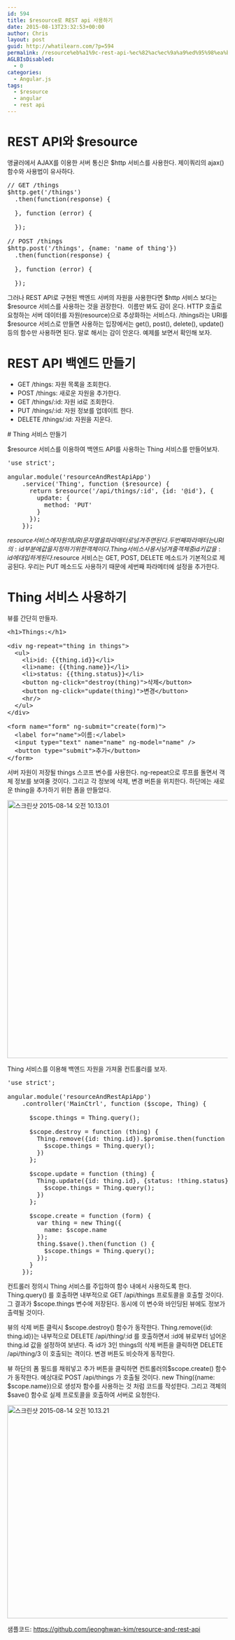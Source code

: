 ```yaml
---
id: 594
title: $resource로 REST api 사용하기
date: 2015-08-13T23:32:53+00:00
author: Chris
layout: post
guid: http://whatilearn.com/?p=594
permalink: /resource%eb%a1%9c-rest-api-%ec%82%ac%ec%9a%a9%ed%95%98%ea%b8%b0/
AGLBIsDisabled:
  - 0
categories:
  - Angular.js
tags:
  - $resource
  - angular
  - rest api
---
```

# REST API와 $resource

앵귤러에서 AJAX를 이용한 서버 통신은 $http 서비스를 사용한다. 제이쿼리의 ajax() 함수와 사용법이 유사하다.
<pre class="lang:default decode:true">// GET /things 
$http.get('/things')
  .then(function(response) {
  
  }, function (error) {

  });

// POST /things
$http.post('/things', {name: 'name of thing'})
  .then(function(response) {

  }, function (error) {

  });</pre>
그러나 REST API로 구현된 백엔드 서버의 자원을 사용한다면 $http 서비스 보다는 $resource 서비스를 사용하는 것을 권장한다.  이름만 봐도 감이 온다. HTTP 호출로 요청하는 서버 데이터를 자원(resource)으로 추상화하는 서비스다. /things라는 URI를 $resource 서비스로 만들면 사용하는 입장에서는 get(), post(), delete(), update() 등의 함수만 사용하면 된다. 말로 해서는 감이 안온다. 예제를 보면서 확인해 보자.

# REST API 백엔드 만들기
<ul>
	<li>GET /things: 자원 목록을 조회한다.</li>
	<li>POST /things: 새로운 자원을 추가한다.</li>
	<li>GET /things/:id: 자원 id로 조회한다.</li>
	<li>PUT /things/:id: 자원 정보를 업데이트 한다.</li>
	<li>DELETE /things/:id: 자원을 지운다.</li>
</ul>
# Thing 서비스 만들기

$resource 서비스를 이용하여 백엔드 API를 사용하는 Thing 서비스를 만들어보자.
<pre class="lang:default decode:true ">'use strict';

angular.module('resourceAndRestApiApp')
    .service('Thing', function ($resource) {
      return $resource('/api/things/:id', {id: '@id'}, {
        update: {
          method: 'PUT'
        }
      });
    });
</pre>
$resource 서비스에 자원의 URI 문자열을 파라매터로 넘겨주면 된다. 두번째 파라매터는 URI의 :id 부분에 값을 지정하기 위한 객체이다. Thing 서비스 사용시 넘겨줄 객체중 id 키값을 :id에 대입하게 된다.  $resource 서비스는 GET, POST, DELETE 메소드가 기본적으로 제공된다. 우리는 PUT 메소드도 사용하기 때문에 세번째 파라메터에 설정을 추가한다.

# Thing 서비스 사용하기

뷰를 간단히 만들자.
<pre class="lang:default decode:true ">&lt;h1&gt;Things:&lt;/h1&gt;

&lt;div ng-repeat="thing in things"&gt;
  &lt;ul&gt;
    &lt;li&gt;id: {{thing.id}}&lt;/li&gt;
    &lt;li&gt;name: {{thing.name}}&lt;/li&gt;
    &lt;li&gt;status: {{thing.status}}&lt;/li&gt;
    &lt;button ng-click="destroy(thing)"&gt;삭제&lt;/button&gt;
    &lt;button ng-click="update(thing)"&gt;변경&lt;/button&gt;
    &lt;hr/&gt;
  &lt;/ul&gt;
&lt;/div&gt;

&lt;form name="form" ng-submit="create(form)"&gt;
  &lt;label for="name"&gt;이름:&lt;/label&gt;
  &lt;input type="text" name="name" ng-model="name" /&gt;
  &lt;button type="submit"&gt;추가&lt;/button&gt;
&lt;/form&gt;
</pre>
서버 자원이 저장될 things 스코프 변수를 사용한다. ng-repeat으로 루프를 돌면서 객체 정보를 보여줄 것이다. 그리고 각 정보에 삭제, 변경 버튼을 위치한다. 하단에는 새로운 thing을 추가하기 위한 폼을 만들었다.<a href="http://whatilearn.com/wp-content/uploads/2015/08/스크린샷-2015-08-14-오전-10.10.31.png">
</a>

<a href="http://whatilearn.com/wp-content/uploads/2015/08/스크린샷-2015-08-14-오전-10.13.01.png"><img class=" size-full wp-image-634 aligncenter" src="http://whatilearn.com/wp-content/uploads/2015/08/스크린샷-2015-08-14-오전-10.13.01.png" alt="스크린샷 2015-08-14 오전 10.13.01" width="616" height="589" /></a>

Thing 서비스를 이용해 백엔드 자원을 가져올 컨트롤러를 보자.
<pre class="lang:default decode:true ">'use strict';

angular.module('resourceAndRestApiApp')
    .controller('MainCtrl', function ($scope, Thing) {

      $scope.things = Thing.query();

      $scope.destroy = function (thing) {
        Thing.remove({id: thing.id}).$promise.then(function () {
          $scope.things = Thing.query();
        })
      };

      $scope.update = function (thing) {
        Thing.update({id: thing.id}, {status: !thing.status}).$promise.then(function () {
          $scope.things = Thing.query();
        })
      };

      $scope.create = function (form) {
        var thing = new Thing({
          name: $scope.name
        });
        thing.$save().then(function () {
          $scope.things = Thing.query();
        });
      }
    });
</pre>
컨트롤러 정의시 Thing 서비스를 주입하여 함수 내에서 사용하도록 한다. Thing.query() 를 호출하면 내부적으로 GET /api/things 프로토콜을 호출할 것이다. 그 결과가 $scope.things 변수에 저장된다. 동시에 이 변수와 바인딩된 뷰에도 정보가 출력될 것이다.

뷰의 삭제 버튼 클릭시 $scope.destroy() 함수가 동작한다. Thing.remove({id: thing.id})는 내부적으로 DELETE /api/thing/:id 를 호출하면서 :id에 뷰로부터 넘어온 thing.id 값을 설정하여 보낸다. 즉 id가 3인 things의 삭제 버튼을 클릭하면 DELETE /api/thing/3 이 호출되는 격이다. 변경 버튼도 비슷하게 동작한다.

뷰 하단의 폼 필드를 채워넣고 추가 버튼을 클릭하면 컨트롤러의$scope.create() 함수가 동작한다. 예상대로 POST /api/things 가 호출될 것이다. new Thing({name: $scope.name})으로 생성자 함수를 사용하는 것 처럼 코드를 작성한다. 그리고 객체의 $save() 함수로 실제 프로토콜을 호출하여 서버로 요청한다.

<a href="http://whatilearn.com/wp-content/uploads/2015/08/스크린샷-2015-08-14-오전-10.13.21.png"><img class=" size-full wp-image-635 aligncenter" src="http://whatilearn.com/wp-content/uploads/2015/08/스크린샷-2015-08-14-오전-10.13.21.png" alt="스크린샷 2015-08-14 오전 10.13.21" width="616" height="487" /></a>

샘플코드: <a href="https://github.com/jeonghwan-kim/resource-and-rest-api">https://github.com/jeonghwan-kim/resource-and-rest-api</a>